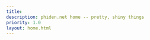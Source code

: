 ```yaml
---
title:
description: phiden.net home -- pretty, shiny things
priority: 1.0
layout: home.html
---
```

